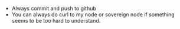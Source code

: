 - Always commit and push to github
- You can always do curl to my node or sovereign node if something seems to be too hard to understand.